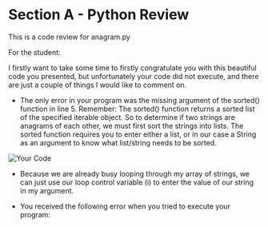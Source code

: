 # Section A - Python Review

This is a code review for anagram.py

For the student:

I firstly want to take some time to firstly congratulate you with this beautiful code you presented, but unfortunately your code did not execute, and there are just a couple of things I would like to comment on.

* The only error in your program was the missing argument of the sorted() function in line 5. Remember: The sorted() function returns a sorted list of the specified iterable object. So to determine if two strings are anagrams of each other, we must first sort the strings into lists. The sorted function requires you to enter either a list, or in our case a String as an argument to know what list/string needs to be sorted.

![Your Code]("https://drive.google.com/uc?export=view&id=1CcYIXxegwoPqFbFWwjBlHiU-hJLO3jmq")

* Because we are already busy looping through my array of strings, we can just use our loop control variable (i) to enter the value of our string in my argument.

* You received the following error when you tried to execute your program:

